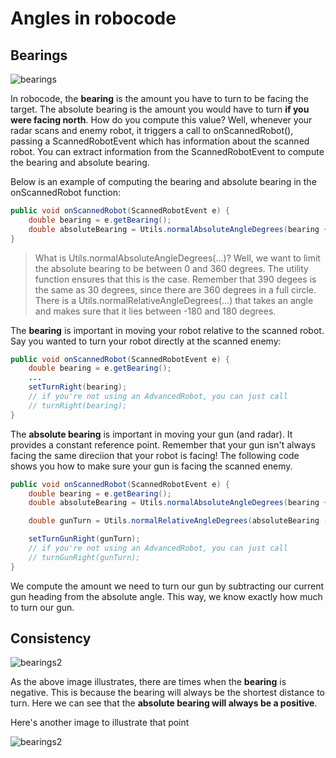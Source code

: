 Angles in robocode
==================

Bearings
--------

![bearings](/images/abs_b_vs_b.png)

In robocode, the **bearing** is the amount you have to turn to be facing the
target. The absolute bearing is the amount you would have to turn **if you were
facing north**. How do you compute this value? Well, whenever your radar scans
and enemy robot, it triggers a call to onScannedRobot(), passing a
ScannedRobotEvent which has information about the scanned robot. You can extract
information from the ScannedRobotEvent to compute the bearing and absolute
bearing.

Below is an example of computing the bearing and absolute
bearing in the onScannedRobot function:

```java
public void onScannedRobot(ScannedRobotEvent e) {
    double bearing = e.getBearing();
    double absoluteBearing = Utils.normalAbsoluteAngleDegrees(bearing + getHeading());
}

```

> What is Utils.normalAbsoluteAngleDegrees(...)? Well, we want to limit the
> absolute bearing to be between 0 and 360 degrees. The utility function ensures
> that this is the case. Remember that 390 degees is the same as 30 degrees,
> since there are 360 degrees in a full circle. There is a
> Utils.normalRelativeAngleDegrees(...) that takes an angle and makes sure that
> it lies between -180 and 180 degrees.

The **bearing** is important in moving your robot relative to the scanned robot.
Say you wanted to turn your robot directly at the scanned enemy:

```java
public void onScannedRobot(ScannedRobotEvent e) {
    double bearing = e.getBearing();
    ...
    setTurnRight(bearing);
    // if you're not using an AdvancedRobot, you can just call
    // turnRight(bearing);
}

```

The **absolute bearing** is important in moving your gun (and radar). It
provides a constant reference point. Remember that your gun isn't always facing
the same direciion that your robot is facing! The following code shows you how to make sure your gun is facing the scanned enemy.

```java
public void onScannedRobot(ScannedRobotEvent e) {
    double bearing = e.getBearing();
    double absoluteBearing = Utils.normalAbsoluteAngleDegrees(bearing + getHeading());

    double gunTurn = Utils.normalRelativeAngleDegrees(absoluteBearing - getGunHeading());

    setTurnGunRight(gunTurn);
    // if you're not using an AdvancedRobot, you can just call
    // turnGunRight(gunTurn);
}

```

We compute the amount we need to turn our gun by subtracting our current gun
heading from the absolute angle. This way, we know exactly how much to turn our
gun.

Consistency
-----------

![bearings2](/images/abs_b_vs_b_2.png)

As the above image illustrates, there are times when the **bearing** is
negative. This is because the bearing will always be the shortest distance to
turn. Here we can see that the **absolute bearing will always be a positive**.

Here's another image to illustrate that point

![bearings2](/images/abs_b_vs_b_3.png)
